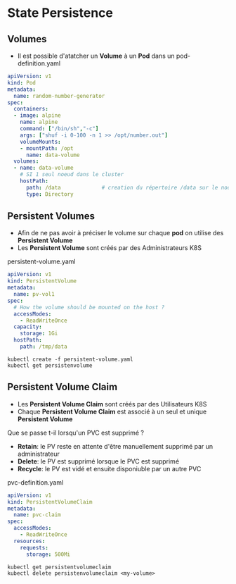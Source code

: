 # State Persistence

## Volumes

* Il est possible d'atatcher un **Volume** à un **Pod** dans un pod-definition.yaml

```yaml
apiVersion: v1
kind: Pod
metadata:
  name: random-number-generator
spec:
  containers:
  - image: alpine
    name: alpine
    command: ["/bin/sh","-c"]
    args: ["shuf -i 0-100 -n 1 >> /opt/number.out"]
    volumeMounts:
    - mountPath: /opt
      name: data-volume
  volumes:
  - name: data-volume
    # SI 1 seul noeud dans le cluster
    hostPath:
      path: /data             # creation du répertoire /data sur le node
      type: Directory
```


## Persistent Volumes

* Afin de ne pas avoir à préciser le volume sur chaque **pod** on utilise des **Persistent Volume**
* Les **Persistent Volume** sont créés par des Administrateurs K8S


persistent-volume.yaml
```yaml
apiVersion: v1
kind: PersistentVolume
metadata:
  name: pv-vol1
spec:
  # How the volume should be mounted on the host ?
  accessModes:
    - ReadWriteOnce
  capacity:
    storage: 1Gi
  hostPath:
    path: /tmp/data
```

```
kubectl create -f persistent-volume.yaml
kubectl get persistenvolume
```

## Persistent Volume Claim

* Les **Persistent Volume Claim** sont créés par des Utilisateurs K8S
* Chaque **Persistent Volume Claim** est associé à un seul et unique **Persistent Volume**

Que se passe t-il lorsqu'un PVC est supprimé ?
* **Retain**: le PV reste en attente d'être manuellement supprimé par un administrateur
* **Delete**: le PV est supprimé lorsque le PVC est supprimé
* **Recycle**: le PV est vidé et ensuite disponiuble par un autre PVC

pvc-definition.yaml
```yaml
apiVersion: v1
kind: PersistentVolumeClaim
metadata:
  name: pvc-claim
spec:
  accessModes:
    - ReadWriteOnce
  resources:
    requests:
      storage: 500Mi
```

```
kubectl get persistentvolumeclaim
kubectl delete persistenvolumeclaim <my-volume>
```

